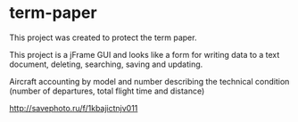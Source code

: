 # term-paper
This project was created to protect the term paper.

This project is a jFrame GUI and looks like a form for writing data to a text document, deleting, searching, saving and updating.

Aircraft accounting by model and number describing the technical condition (number of departures, total flight time and distance)

http://savephoto.ru/f/1kbajictnjv011
